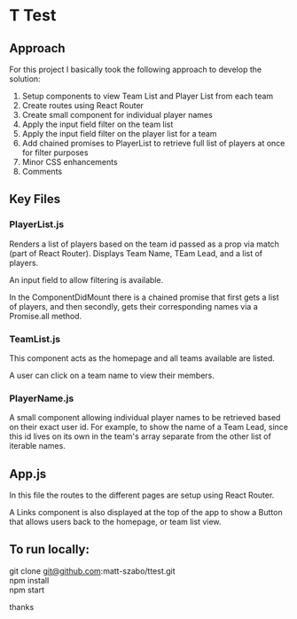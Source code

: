 # T Test

## Approach

For this project I basically took the following approach to develop the solution:

1. Setup components to view Team List and Player List from each team
2. Create routes using React Router
3. Create small component for individual player names
4. Apply the input field filter on the team list
5. Apply the input field filter on the player list for a team
6. Add chained promises to PlayerList to retrieve full list of players at once for filter purposes
7. Minor CSS enhancements
8. Comments


## Key Files

### PlayerList.js

Renders a list of players based on the team id passed as a prop via match (part of React Router).
Displays Team Name, TEam Lead, and a list of players.

An input field to allow filtering is available.

In the ComponentDidMount there is a chained promise that first gets a list of players, and then secondly, gets their corresponding names via a Promise.all method.

### TeamList.js

This component acts as the homepage and all teams available are listed.

A user can click on a team name to view their members.

### PlayerName.js

A small component allowing individual player names to be retrieved based on their exact user id.  For example, to show the name of a Team Lead, since this id lives on its own in the team's array separate from the other list of iterable names.

## App.js


In this file the routes to the different pages are setup using React Router.

A Links component is also displayed at the top of the app to show a Button that allows users back to the homepage, or team list view.




## To run locally:

git clone git@github.com:matt-szabo/ttest.git
<br>
npm install
<br>
npm start

thanks
